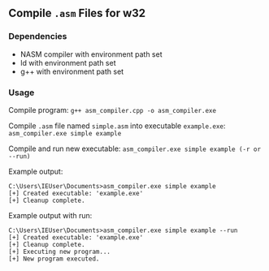 ## Compile `.asm` Files for w32

### Dependencies

+ NASM compiler with environment path set
+ ld with environment path set
+ g++ with environment path set

### Usage

Compile program: `g++ asm_compiler.cpp -o asm_compiler.exe`

Compile `.asm` file named `simple.asm` into executable `example.exe`: `asm_compiler.exe simple example`

Compile and run new executable: `asm_compiler.exe simple example (-r or --run)`

Example output:
```terminal_session
C:\Users\IEUser\Documents>asm_compiler.exe simple example
[+] Created executable: 'example.exe'
[+] Cleanup complete.
```

Example output with run:
```terminal_session
C:\Users\IEUser\Documents>asm_compiler.exe simple example --run
[+] Created executable: 'example.exe'
[+] Cleanup complete.
[+] Executing new program...
[+] New program executed.
```
